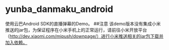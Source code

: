 # yunba_danmaku_android
使用云巴Android SDK的直播弹幕的Demo。
##注意
该demo版本没有集成小米推送的jar包，为保证程序在小米手机上的正常运行，请前往小米开放平台（http://dev.xiaomi.com/mipush/downpage/）进行小米推送相关的jar包下载并加入依赖。

